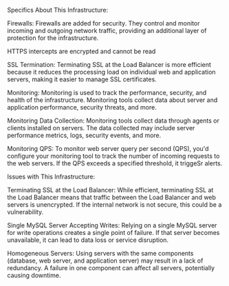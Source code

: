 Specifics About This Infrastructure:

Firewalls: Firewalls are added for security. They control and monitor incoming and outgoing network traffic, providing an additional layer of protection for the infrastructure.

HTTPS intercepts are encrypted and cannot be read

SSL Termination: Terminating SSL at the Load Balancer is more efficient because it reduces the processing load on individual web and application servers, making it easier to manage SSL certificates.

Monitoring: Monitoring is used to track the performance, security, and health of the infrastructure. Monitoring tools collect data about server and application performance, security threats, and more.

Monitoring Data Collection: Monitoring tools collect data through agents or clients installed on servers. The data collected may include server performance metrics, logs, security events, and more.

Monitoring QPS: To monitor web server query per second (QPS), you'd configure your monitoring tool to track the number of incoming requests to the web servers. If the QPS exceeds a specified threshold, it triggeSr alerts.

Issues with This Infrastructure:

Terminating SSL at the Load Balancer: While efficient, terminating SSL at the Load Balancer means that traffic between the Load Balancer and web servers is unencrypted. If the internal network is not secure, this could be a vulnerability.

Single MySQL Server Accepting Writes: Relying on a single MySQL server for write operations creates a single point of failure. If that server becomes unavailable, it can lead to data loss or service disruption.

Homogeneous Servers: Using servers with the same components (database, web server, and application server) may result in a lack of redundancy. A failure in one component can affect all servers, potentially causing downtime.
